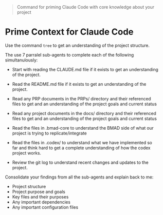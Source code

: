 > Command for priming Claude Code with core knowledge about your project

# Prime Context for Claude Code

Use the command `tree` to get an understanding of the project structure.

The use 7 parralel sub-agents to complete each of the following simultanulously:

- Start with reading the CLAUDE.md file if it exists to get an understanding of the project.

- Read the README.md file if it exists to get an understanding of the project.

- Read any PRP documents in the PRPs/ directory and their referenced files to get and an understanding of the project goals and current status

- Read any project documents in the docs/ directory and their referenced files to get and an understanding of the project goals and current status

- Read the files in .bmad-core to understand the BMAD side of what our project is trying to replicate/integrate

- Read the files in .codex/ to understand what we have implemented so far and think hard to get a complete understanding of how the codex project works.

- Review the git log to understand recent changes and updates to the project.

Consolidate your findings from all the sub-agents and explain back to me:
- Project structure
- Project purpose and goals
- Key files and their purposes
- Any important dependencies
- Any important configuration files